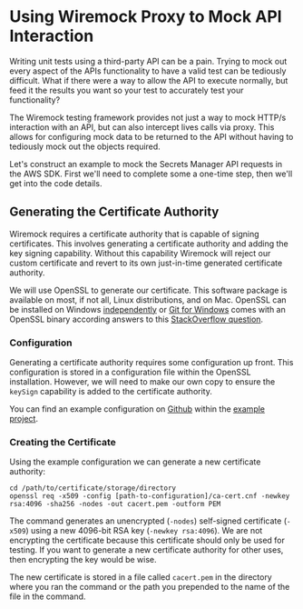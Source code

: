# Using Wiremock Proxy to Mock API Interaction

Writing unit tests using a third-party API can be a pain. Trying to mock out every aspect of the
APIs functionality to have a valid test can be tediously difficult. What if there were a way to
allow the API to execute normally, but feed it the results you want so your test to accurately test
your functionality?

The Wiremock testing framework provides not just a way to mock HTTP/s interaction with an API, but
can also intercept lives calls via proxy. This allows for configuring mock data to be returned to
the API without having to tediously mock out the objects required.

Let's construct an example to mock the Secrets Manager API requests in the AWS SDK. First we'll need
to complete some a one-time step, then we'll get into the code details.

## Generating the Certificate Authority

Wiremock requires a certificate authority that is capable of signing certificates. This involves
generating a certificate authority and adding the key signing capability. Without this capability
Wiremock will reject our custom certificate and revert to its own just-in-time generated certificate
authority.

We will use OpenSSL to generate our certificate. This software package is available on most, if
not all, Linux distributions, and on Mac. OpenSSL can be installed on Windows
[independently](https://wiki.openssl.org/index.php/Binaries) or
[Git for Windows](https://gitforwindows.org/) comes with an OpenSSL binary according answers to this
[StackOverflow question](https://stackoverflow.com/questions/50625283/how-to-install-openssl-in-windows-10).

### Configuration

Generating a certificate authority requires some configuration up front. This configuration is
stored in a configuration file within the OpenSSL installation. However, we will need to make our
own copy to ensure the `keySign` capability is added to the certificate authority.

You can find an example configuration on [Github](https://www.github.com/) within the [example
project](https://github.com/bradhandy/articles/blob/main/src/test/resources/using-wiremock-proxy/ca-cert.cnf).

### Creating the Certificate

Using the example configuration we can generate a new certificate authority:
```shell
cd /path/to/certificate/storage/directory
openssl req -x509 -config [path-to-configuration]/ca-cert.cnf -newkey rsa:4096 -sha256 -nodes -out cacert.pem -outform PEM
```

The command generates an unencrypted (`-nodes`) self-signed certificate (`-x509`) using a new
4096-bit RSA key (`-newkey rsa:4096`). We are not encrypting the certificate because this
certificate should only be used for testing. If you want to generate a new certificate authority
for other uses, then encrypting the key would be wise.

The new certificate is stored in a file called `cacert.pem` in the directory where you ran the
command or the path you prepended to the name of the file in the command.
